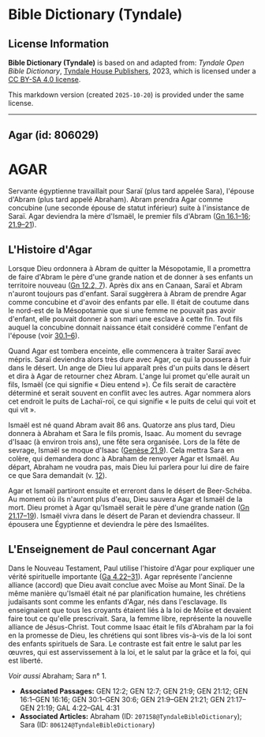 # Bible Dictionary (Tyndale)

## License Information

**Bible Dictionary (Tyndale)** is based on and adapted from: _Tyndale Open Bible Dictionary_, [Tyndale House Publishers](https://tyndaleopenresources.com/), 2023, which is licensed under a [CC BY-SA 4.0 license](https://creativecommons.org/licenses/by-sa/4.0/legalcode.en).

This markdown version (created `2025-10-20`) is provided under the same license.



--------------------------------

## Agar (id: 806029)

AGAR
====

Servante égyptienne travaillait pour Saraï (plus tard appelée Sara), l'épouse d'Abram (plus tard appelé Abraham). Abram prendra Agar comme concubine (une seconde épouse de statut inférieur) suite à l'insistance de Saraï. Agar deviendra la mère d'Ismaël, le premier fils d'Abram ([Gn 16\.1–16](https://ref.ly/Gen16:1-Gen16:16); [21\.9](https://ref.ly/Gen21:9-Gen21:21)[–](https://ref.ly/Gen16:1-Gen16:16)[21](https://ref.ly/Gen21:9-Gen21:21)).

L'Histoire d'Agar
-----------------

Lorsque Dieu ordonnera à Abram de quitter la Mésopotamie, Il a promettra de faire d'Abram le père d'une grande nation et de donner à ses enfants un territoire nouveau ([Gn 12\.2, 7](https://ref.ly/Gen12:2,Gen12:7)). Après dix ans en Canaan, Saraï et Abram n'auront toujours pas d'enfant. Saraï suggèrera à Abram de prendre Agar comme concubine et d'avoir des enfants par elle. Il était de coutume dans le nord\-est de la Mésopotamie que si une femme ne pouvait pas avoir d'enfant, elle pouvait donner à son mari une esclave à cette fin. Tout fils auquel la concubine donnait naissance était considéré comme l'enfant de l'épouse (voir [30\.1](https://ref.ly/Gen30:1-Gen30:6)[–](https://ref.ly/Gen16:1-Gen16:16)[6](https://ref.ly/Gen30:1-Gen30:6)).

Quand Agar est tombera enceinte, elle commencera à traiter Saraï avec mépris. Saraï deviendra alors très dure avec Agar, ce qui la poussera à fuir dans le désert. Un ange de Dieu lui apparaît près d'un puits dans le désert et dira à Agar de retourner chez Abram. L'ange lui promet qu'elle aurait un fils, Ismaël (ce qui signifie « Dieu entend »). Ce fils serait de caractère déterminé et serait souvent en conflit avec les autres. Agar nommera alors cet endroit le puits de Lachaï\-roï, ce qui signifie « le puits de celui qui voit et qui vit ».

Ismaël est né quand Abram avait 86 ans. Quatorze ans plus tard, Dieu donnera à Abraham et Sara le fils promis, Isaac. Au moment du sevrage d'Isaac (à environ trois ans), une fête sera organisée. Lors de la fête de sevrage, Ismaël se moque d'Isaac ([Genèse 21\.9](https://ref.ly/Gen21:9)). Cela mettra Sara en colère, qui demandera donc à Abraham de renvoyer Agar et Ismaël. Au départ, Abraham ne voudra pas, mais Dieu lui parlera pour lui dire de faire ce que Sara demandait (v. [12](https://ref.ly/Gen21:12)).

Agar et Ismaël partiront ensuite et erreront dans le désert de Beer\-Schéba. Au moment où ils n'auront plus d'eau, Dieu sauvera Agar et Ismaël de la mort. Dieu promet à Agar qu'Ismaël serait le père d'une grande nation ([Gn 21\.17](https://ref.ly/Gen21:17-Gen21:19)[–](https://ref.ly/Gen16:1-Gen16:16)[19](https://ref.ly/Gen21:17-Gen21:19)). Ismaël vivra dans le désert de Paran et deviendra chasseur. Il épousera une Égyptienne et deviendra le père des Ismaélites.

L'Enseignement de Paul concernant Agar
--------------------------------------

Dans le Nouveau Testament, Paul utilise l'histoire d'Agar pour expliquer une vérité spirituelle importante ([Ga 4\.22](https://ref.ly/Gal4:22-Gal4:31)[–](https://ref.ly/Gen16:1-Gen16:16)[31](https://ref.ly/Gal4:22-Gal4:31)). Agar représente l'ancienne alliance (accord) que Dieu avait conclue avec Moïse au Mont Sinaï. De la même manière qu'Ismaël était né par planification humaine, les chrétiens judaïsants sont comme les enfants d'Agar, nés dans l'esclavage. Ils enseignaient que tous les croyants étaient liés à la loi de Moïse et devaient faire tout ce qu'elle prescrivait. Sara, la femme libre, représente la nouvelle alliance de Jésus\-Christ. Tout comme Isaac était le fils d'Abraham par la foi en la promesse de Dieu, les chrétiens qui sont libres vis\-à\-vis de la loi sont des enfants spirituels de Sara. Le contraste est fait entre le salut par les œuvres, qui est asservissement à la loi, et le salut par la grâce et la foi, qui est liberté.

*Voir aussi* Abraham; Sara n° 1.

* **Associated Passages:** GEN 12:2; GEN 12:7; GEN 21:9; GEN 21:12; GEN 16:1–GEN 16:16; GEN 30:1–GEN 30:6; GEN 21:9–GEN 21:21; GEN 21:17–GEN 21:19; GAL 4:22–GAL 4:31
* **Associated Articles:** Abraham (ID: `207158@TyndaleBibleDictionary`); Sara (ID: `806124@TyndaleBibleDictionary`)

